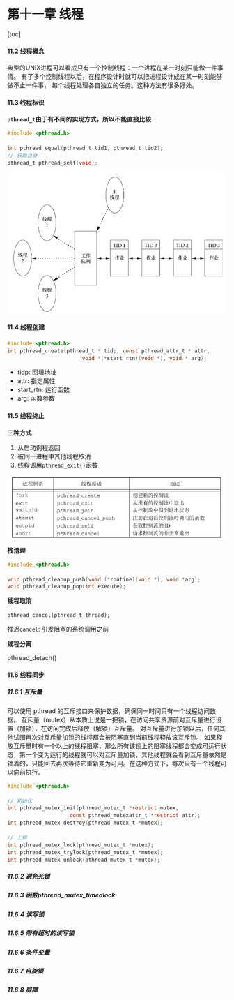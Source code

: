 # 第十一章 线程

[toc]

#### 11.2 线程概念

典型的UNIX进程可以看成只有一个控制线程：一个进程在某一时刻只能做一件事情。
有了多个控制线程以后，在程序设计时就可以把进程设计成在某一时刻能够做不止一件事，
每个线程处理各自独立的任务。这种方法有很多好处。

#### 11.3 线程标识

**`pthread_t`由于有不同的实现方式，所以不能直接比较**

```c
#include <pthread.h>

int pthread_equal(pthread_t tid1, pthread_t tid2);
// 获取自身
pthread_t pthread_self(void);
```

![pthread](./pt.png)

#### 11.4 线程创建

```c
#include <pthread.h>
int pthread_create(pthread_t * tidp, const pthread_attr_t * attr, 
                        void *(*start_rtn)(void *), void * arg);
```

+ tidp: 回填地址
+ attr: 指定属性
+ start_rtn: 运行函数
+ arg: 函数参数


#### 11.5 线程终止

**三种方式**

1. 从启动例程返回
2. 被同一进程中其他线程取消
3. 线程调用`pthread_exit()`函数

![pthread](./pthread.png)

**栈清理**

```c
#include <pthread.h>

void pthread_cleanup_push(void (*routine)(void *), void *arg);
void pthread_cleanup_pop(int execute);
```

**线程取消**

`pthread_cancel(pthread_t thread);`

推迟`cancel`: 引发阻塞的系统调用之前

**线程分离**

pthread_detach()

#### 11.6 线程同步

##### 11.6.1 互斥量

可以使用 pthread 的互斥接口来保护数据，确保同一时间只有一个线程访问数据。
互斥量（mutex）从本质上说是一把锁，在访问共享资源前对互斥量进行设置（加锁），在访问完成后释放（解锁）互斥量。
对互斥量进行加锁以后，任何其他试图再次对互斥量加锁的线程都会被阻塞直到当前线程释放该互斥锁。
如果释放互斥量时有一个以上的线程阻塞，那么所有该锁上的阻塞线程都会变成可运行状态，第一个变为运行的线程就可以对互斥量加锁，其他线程就会看到互斥量依然是锁着的，只能回去再次等待它重新变为可用。在这种方式下，每次只有一个线程可以向前执行。

```c
#include <pthread.h>

// 初始化
int pthread_mutex_init(pthread_mutex_t *restrict mutex, 
                    const pthread_mutexattr_t *restrict attr);
int pthread_mutex_destroy(pthread_mutex_t *mutex);

// 上锁
int pthread_mutex_lock(pthread_mutex_t *mutex);
int pthread_mutex_trylock(pthread_mutex_t *mutex);
int pthread_mutex_unlock(pthread_mutex_t *mutex);
```

##### 11.6.2 避免死锁

##### 11.6.3 函数pthread_mutex_timedlock

##### 11.6.4 读写锁

##### 11.6.5 带有超时的读写锁

##### 11.6.6 条件变量



##### 11.6.7 自旋锁

##### 11.6.8 屏障






